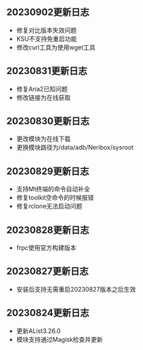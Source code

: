 ## 20230902更新日志
- 修复对比版本失效问题
- KSU不支持免重启功能
- 修改curl工具为使用wget工具

## 20230831更新日志
- 修复Aria2已知问题
- 修改链接为在线获取

## 20230830更新日志
- 更改模块为在线下载
- 更换模块路径为/data/adb/Neribox/sysroot

## 20230829更新日志
- 支持Mt终端的命令自动补全
- 修复toolkit空命令的时候报错
- 修复rclone无法启动问题

## 20230828更新日志
- frpc使用官方构建版本

## 20230827更新日志
- 安装后支持无需重启20230827版本之后生效

## 20230824更新日志
- 更新AList3.26.0
- 模块支持通过Magisk检查并更新